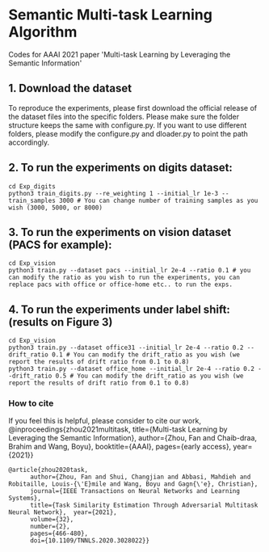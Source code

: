 # Semantic Multi-task Learning Algorithm

Codes for AAAI 2021 paper 'Multi-task Learning by Leveraging the Semantic Information'


## 1. Download the dataset

To reproduce the experiments, please first download the official release of the dataset files into the specific folders. Please make sure the folder structure keeps the same with configure.py. If you want to use different folders, please modify the configure.py and dloader.py to point the path accordingly.


## 2. To run the experiments on digits dataset:
	cd Exp_digits
	python3 train_digits.py --re_weighting 1 --initial_lr 1e-3 --train_samples 3000 # You can change number of training samples as you wish (3000, 5000, or 8000)
	  
## 3. To run the experiments on vision dataset (PACS for example):
	cd Exp_vision
	python3 train.py --dataset pacs --initial_lr 2e-4 --ratio 0.1 # you can modify the ratio as you wish to run the experiments, you can replace pacs with office or office-home etc.. to run the exps.	


## 4. To run the experiments under label shift: (results on Figure 3)
 	cd Exp_vision
	python3 train.py --dataset office31 --initial_lr 2e-4 --ratio 0.2 --drift_ratio 0.1 # You can modify the drift_ratio as you wish (we report the results of drift ratio from 0.1 to 0.8)
	python3 train.py --dataset office_home --initial_lr 2e-4 --ratio 0.2 --drift_ratio 0.5 # You can modify the drift_ratio as you wish (we report the results of drift ratio from 0.1 to 0.8)
	
### How to cite

If you feel this is helpful, please consider to cite our work,
	@inproceedings{zhou2021multitask,
	  title={Multi-task Learning by Leveraging the Semantic Information},
	  author={Zhou, Fan and Chaib-draa, Brahim and Wang, Boyu},
	  booktitle={AAAI},
	  pages={early access},
	  year={2021}}
	  
	@article{zhou2020task,
		  author={Zhou, Fan and Shui, Changjian and Abbasi, Mahdieh and Robitaille, Louis-{\'E}mile and Wang, Boyu and Gagn{\'e}, Christian},
		  journal={IEEE Transactions on Neural Networks and Learning Systems}, 
		  title={Task Similarity Estimation Through Adversarial Multitask Neural Network},  year={2021},
		  volume={32},
		  number={2},
		  pages={466-480},
		  doi={10.1109/TNNLS.2020.3028022}}

